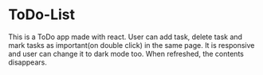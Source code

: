 # ToDo-List

This is a ToDo app made with react. User can add task, delete task and mark tasks as important(on double click) in the same page.
It is responsive and user can change it to dark mode too.
When refreshed, the contents disappears.
